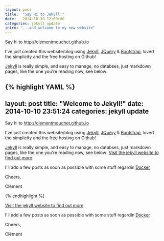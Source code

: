 ```yaml
---
layout: post
title:  "Say Hi to Jekyll!"
date:   2014-10-10 12:00:00
categories: jekyll update
intro: "...and welcome to my new website"
---
```


Say hi to http://clementmouchet.github.io

I've just created this website/blog using [Jekyll][jekyll], [JQuery][JQuery] & [Bootstrap][Bootstrap], loved the simplicity and the free hosting on Github!

[Jekyll][jekyll] is really simple, and easy to manage, no databses, just markdown pages, like the one you're reading now, see below:

{% highlight YAML %}
---
layout: post
title:  "Welcome to Jekyll!"
date:   2014-10-10 23:51:24
categories: jekyll update
---

Say hi to http://clementmouchet.github.io

I've just created this website/blog using [Jekyll][jekyll], [JQuery][JQuery] & [Bootstrap][Bootstrap], loved the simplicity and the free hosting on Github!

[Jekyll][jekyll] is really simple, and easy to manage, no databses, just markdown pages, like the one you're reading now, see below:
[Visit the jekyll website to find out more][jekyll]

I'll add a few posts as soon as possible with some stuff regardin [Docker][Docker]

Cheers,

Clément

[Docker]:      https://www.docker.com
[Bootstrap]:      http://getbootstrap.com
[JQuery]:      hhttp://jquery.com
[jekyll]:      http://jekyllrb.com

{% endhighlight %}

[Visit the jekyll website to find out more][jekyll]

I'll add a few posts as soon as possible with some stuff regardin [Docker][Docker]

Cheers,

Clément


[Docker]:      https://www.docker.com
[Bootstrap]:      http://getbootstrap.com
[JQuery]:      hhttp://jquery.com
[jekyll]:      http://jekyllrb.com

